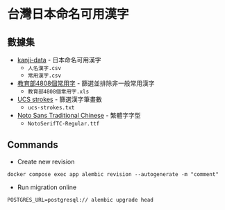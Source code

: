 # 台灣日本命名可用漢字

## 數據集

- [kanji-data](https://github.com/mimneko/kanji-data) - 日本命名可用漢字
  - `人名漢字.csv`
  - `常用漢字.csv`
- [教育部4808個常用字](https://ws.moe.edu.tw/001/Upload/6/relfile/7856/42276/31104e65-ead1-4320-b6c6-d0f444296a7e.pdf) - 篩選並排除非一般常用漢字
  - `教育部4808個常用字.xls`
- [UCS strokes](https://github.com/cjkvi/cjkvi-ids/) - 篩選漢字筆畫數
  - `ucs-strokes.txt`
- [Noto Sans Traditional Chinese](https://fonts.google.com/noto/specimen/Noto+Sans+TC) - 繁體字字型
  - `NotoSerifTC-Regular.ttf`

## Commands

- Create new revision

```shell
docker compose exec app alembic revision --autogenerate -m "comment"
```

- Run migration online

```shell
POSTGRES_URL=postgresql:// alembic upgrade head
```
